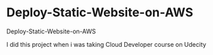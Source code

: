 # Deploy-Static-Website-on-AWS
Deploy-Static-Website-on-AWS

I did this project when i was taking Cloud Developer course on Udecity
